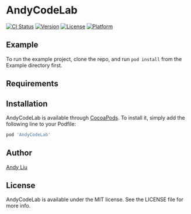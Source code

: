 # AndyCodeLab

[![CI Status](https://img.shields.io/travis/annkieliu@hotmail.com/AndyCodeLab.svg?style=flat)](https://travis-ci.org/annkieliu@hotmail.com/AndyCodeLab)
[![Version](https://img.shields.io/cocoapods/v/AndyCodeLab.svg?style=flat)](https://cocoapods.org/pods/AndyCodeLab)
[![License](https://img.shields.io/cocoapods/l/AndyCodeLab.svg?style=flat)](https://cocoapods.org/pods/AndyCodeLab)
[![Platform](https://img.shields.io/cocoapods/p/AndyCodeLab.svg?style=flat)](https://cocoapods.org/pods/AndyCodeLab)

## Example

To run the example project, clone the repo, and run `pod install` from the Example directory first.

## Requirements

## Installation

AndyCodeLab is available through [CocoaPods](https://cocoapods.org). To install
it, simply add the following line to your Podfile:

```ruby
pod 'AndyCodeLab'
```

## Author

[Andy Liu](annkieliu@hotmail.com)

## License

AndyCodeLab is available under the MIT license. See the LICENSE file for more info.
